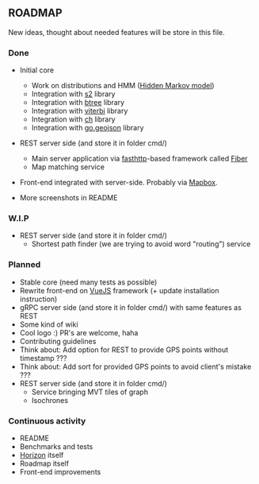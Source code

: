 ## ROADMAP
New ideas, thought about needed features will be store in this file.

### Done
* Initial core
    * Work on distributions and HMM ([Hidden Markov model](https://en.wikipedia.org/wiki/Hidden_Markov_model))
    * Integration with [s2](https://github.com/golang/geo#overview) library
    * Integration with [btree](https://github.com/google/btree#btree-implementation-for-go) library
    * Integration with [viterbi](https://github.com/LdDl/viterbi#viterbi) library
    * Integration with [ch](https://github.com/LdDl/ch) library
    * Integration with [go.geojson](https://github.com/paulmach/go.geojson#gogeojson) library

* REST server side (and store it in folder cmd/)
    * Main server application via [fasthttp](https://github.com/valyala/fasthttp#fasthttp-----)-based framework called [Fiber](https://github.com/gofiber/fiber)
    * Map matching service

* Front-end integrated with server-side. Probably via [Mapbox](https://github.com/mapbox/mapbox-gl-js).
* More screenshots in README

### W.I.P
* REST server side (and store it in folder cmd/)
    * Shortest path finder (we are trying to avoid word "routing") service

### Planned
* Stable core (need many tests as possible)
* Rewrite front-end on [VueJS](https://github.com/vuejs/vue) framework (+ update installation instruction)
* gRPC server side (and store it in folder cmd/) with same features as REST
* Some kind of wiki
* Cool logo :) PR's are welcome, haha
* Contributing guidelines
* Think about: Add option for REST to provide GPS points without timestamp ???
* Think about: Add sort for provided GPS points to avoid client's mistake ???
* REST server side (and store it in folder cmd/)
    * Service bringing MVT tiles of graph
    * Isochrones

### Continuous activity
* README
* Benchmarks and tests
* [Horizon](cmd/horizon) itself
* Roadmap itself
* Front-end improvements